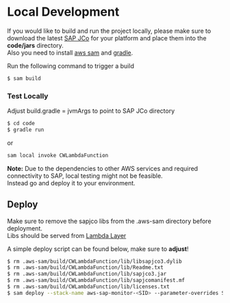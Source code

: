# Local Development

If you would like to build and run the project locally, please make sure to download the latest [SAP JCo](https://support.sap.com/en/product/connectors/jco.html) for your platform and place them into the **code/jars** directory.  
Also you need to install [aws sam](https://docs.aws.amazon.com/serverless-application-model/latest/developerguide/serverless-sam-cli-install.html) and [gradle](https://gradle.org/).

Run the following command to trigger a build

```bash
$ sam build
```

### Test Locally

Adjust build.gradle = jvmArgs to point to SAP JCo directory

```bash
$ cd code
$ gradle run
```

or

```bash
sam local invoke CWLambdaFunction
```

**Note:** Due to the dependencies to other AWS services and required connectivity to SAP, local testing might not be feasible.  
Instead go and deploy it to your environment.

## Deploy

Make sure to remove the sapjco libs from the .aws-sam directory before deployment.  
Libs should be served from [Lambda Layer](Create_AWS_Lambda_layer_for_SAP_Jco.md)

A simple deploy script can be found below, make sure to **adjust**!

```bash
$ rm .aws-sam/build/CWLambdaFunction/lib/libsapjco3.dylib
$ rm .aws-sam/build/CWLambdaFunction/lib/Readme.txt
$ rm .aws-sam/build/CWLambdaFunction/lib/sapjco3.jar
$ rm .aws-sam/build/CWLambdaFunction/lib/sapjcomanifest.mf
$ rm .aws-sam/build/CWLambdaFunction/lib/licenses.txt
$ sam deploy --stack-name aws-sap-monitor-<SID> --parameter-overrides SAPSIDParameter=<SID> SubnetParameter=xxx SecurityGroupParameter=yyy SAPInstanceIDParameter=00 SAPHostParameter=0.0.0.0 SAPRFC0UserParameter=SAPMONITOR SAPRFC1PasswordParameter=tbd LayerVersionParameter=1
```